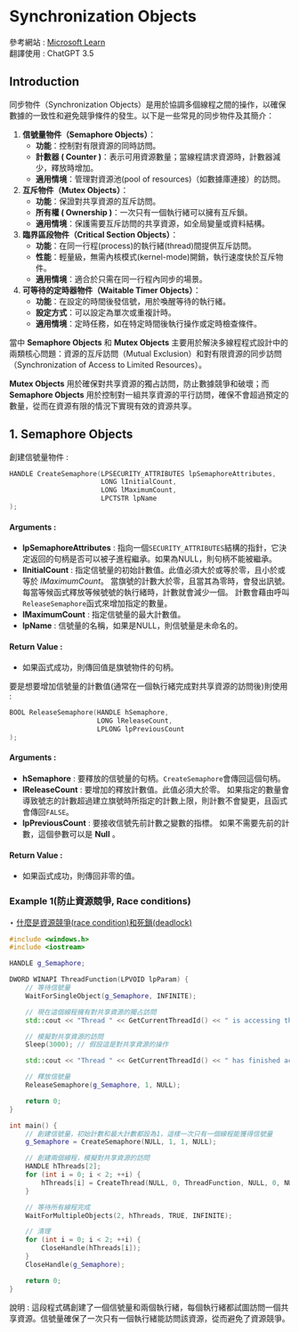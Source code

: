 # Synchronization Objects

參考網站 : [Microsoft Learn](https://learn.microsoft.com/en-us/windows/win32/sync/synchronization-objects)  
翻譯使用 : ChatGPT 3.5

## Introduction

同步物件（Synchronization Objects）是用於協調多個線程之間的操作，以確保數據的一致性和避免競爭條件的發生。以下是一些常見的同步物件及其簡介：

1. **信號量物件（Semaphore Objects）**：
   - **功能**：控制對有限資源的同時訪問。
   - **計數器 ( Counter )**：表示可用資源數量；當線程請求資源時，計數器減少，釋放時增加。
   - **適用情境**：管理對資源池(pool of resources)（如數據庫連接）的訪問。
2. **互斥物件（Mutex Objects）**：
   - **功能**：保證對共享資源的互斥訪問。
   - **所有權 ( Ownership )**：一次只有一個執行緒可以擁有互斥鎖。
   - **適用情境**：保護需要互斥訪問的共享資源，如全局變量或資料結構。
3. **臨界區段物件（Critical Section Objects）**：
   - **功能**：在同一行程(process)的執行緒(thread)間提供互斥訪問。
   - **性能**：輕量級，無需內核模式(kernel-mode)開銷，執行速度快於互斥物件。
   - **適用情境**：適合於只需在同一行程內同步的場景。
4. **可等待的定時器物件（Waitable Timer Objects）**：
   - **功能**：在設定的時間後發信號，用於喚醒等待的執行緒。
   - **設定方式**：可以設定為單次或重複計時。
   - **適用情境**：定時任務，如在特定時間後執行操作或定時檢查條件。



當中 **Semaphore Objects** 和 **Mutex Objects** 主要用於解決多線程程式設計中的兩類核心問題：資源的互斥訪問（Mutual Exclusion）和對有限資源的同步訪問（Synchronization of Access to Limited Resources）。

**Mutex Objects** 用於確保對共享資源的獨占訪問，防止數據競爭和破壞；而 **Semaphore Objects** 用於控制對一組共享資源的平行訪問，確保不會超過預定的數量，從而在資源有限的情況下實現有效的資源共享。

## 1. Semaphore Objects

創建信號量物件 : 

```c++
HANDLE CreateSemaphore(LPSECURITY_ATTRIBUTES lpSemaphoreAttributes,
                       LONG lInitialCount,
                       LONG lMaximumCount,
                       LPCTSTR lpName
);
```

#### Arguments : 

- **lpSemaphoreAttributes** : 指向一個`SECURITY_ATTRIBUTES`結構的指針，它決定返回的句柄是否可以被子進程繼承。如果為NULL，則句柄不能被繼承。
- **lInitialCount** : 指定信號量的初始計數值。此值必須大於或等於零，且小於或等於 *lMaximumCount*。 當旗號的計數大於零，且當其為零時，會發出訊號。 每當等候函式釋放等候號號的執行緒時，計數就會減少一個。 計數會藉由呼叫`ReleaseSemaphore`函式來增加指定的數量。
- **lMaximumCount** : 指定信號量的最大計數值。
- **lpName** : 信號量的名稱，如果是NULL，則信號量是未命名的。

#### Return Value :

- 如果函式成功，則傳回值是旗號物件的句柄。

要是想要增加信號量的計數值(通常在一個執行緒完成對共享資源的訪問後)則使用 : 

```c++
BOOL ReleaseSemaphore(HANDLE hSemaphore,
                      LONG lReleaseCount,
                      LPLONG lpPreviousCount
);
```

#### Arguments : 

- **hSemaphore** : 要釋放的信號量的句柄。`CreateSemaphore`會傳回這個句柄。
- **lReleaseCount** : 要增加的釋放計數值。此值必須大於零。 如果指定的數量會導致號志的計數超過建立旗號時所指定的計數上限，則計數不會變更，且函式會傳回`FALSE`。
- **lpPreviousCount** : 要接收信號先前計數之變數的指標。 如果不需要先前的計數，這個參數可以是 **Null** 。

#### Return Value :

- 如果函式成功，則傳回非零的值。

### Example 1(防止資源競爭, Race conditions)

$\star$ [什麼是資源競爭(race condition)和死鎖(deadlock)](https://cloudxlab.com/blog/race-condition-and-deadlock/)

```c++
#include <windows.h>
#include <iostream>

HANDLE g_Semaphore;

DWORD WINAPI ThreadFunction(LPVOID lpParam) {
    // 等待信號量
    WaitForSingleObject(g_Semaphore, INFINITE);

    // 現在這個線程擁有對共享資源的獨占訪問
    std::cout << "Thread " << GetCurrentThreadId() << " is accessing the shared resource." << std::endl;

    // 模擬對共享資源的訪問
    Sleep(3000); // 假設這是對共享資源的操作

    std::cout << "Thread " << GetCurrentThreadId() << " has finished accessing the shared resource." << std::endl;

    // 釋放信號量
    ReleaseSemaphore(g_Semaphore, 1, NULL);

    return 0;
}

int main() {
    // 創建信號量，初始計數和最大計數都設為1，這樣一次只有一個線程能獲得信號量
    g_Semaphore = CreateSemaphore(NULL, 1, 1, NULL);

    // 創建兩個線程，模擬對共享資源的訪問
    HANDLE hThreads[2];
    for (int i = 0; i < 2; ++i) {
        hThreads[i] = CreateThread(NULL, 0, ThreadFunction, NULL, 0, NULL);
    }

    // 等待所有線程完成
    WaitForMultipleObjects(2, hThreads, TRUE, INFINITE);

    // 清理
    for (int i = 0; i < 2; ++i) {
        CloseHandle(hThreads[i]);
    }
    CloseHandle(g_Semaphore);

    return 0;
}

```

說明 : 
這段程式碼創建了一個信號量和兩個執行緒，每個執行緒都試圖訪問一個共享資源。信號量確保了一次只有一個執行緒能訪問該資源，從而避免了資源競爭。